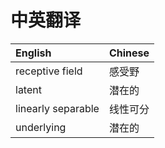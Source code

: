 # 中英翻译

|English|Chinese|
|:-|:-|
|receptive field|感受野|
|latent|潜在的|
|linearly separable|线性可分|
|underlying|潜在的|
